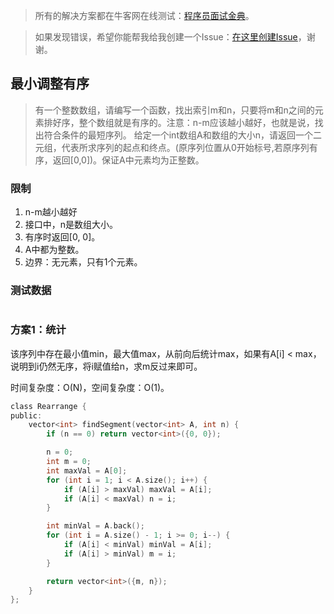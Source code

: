 > 所有的解决方案都在牛客网在线测试：[程序员面试金典](http://www.nowcoder.com/ta/cracking-the-coding-interview)。

> 如果发现错误，希望你能帮我给我创建一个Issue：[在这里创建Issue](https://github.com/Shitaibin/CC150/issues)，谢谢。


## 最小调整有序

> 有一个整数数组，请编写一个函数，找出索引m和n，只要将m和n之间的元素排好序，整个数组就是有序的。注意：n-m应该越小越好，也就是说，找出符合条件的最短序列。
给定一个int数组A和数组的大小n，请返回一个二元组，代表所求序列的起点和终点。(原序列位置从0开始标号,若原序列有序，返回[0,0])。保证A中元素均为正整数。

### 限制

1. n-m越小越好
1. 接口中，n是数组大小。
1. 有序时返回[0, 0]。
1. A中都为整数。
1. 边界：无元素，只有1个元素。


### 测试数据

```

```

### 方案1：统计

该序列中存在最小值min，最大值max，从前向后统计max，如果有A[i] < max，说明到i仍然无序，将i赋值给n，求m反过来即可。

时间复杂度：O(N)，空间复杂度：O(1)。

```C
class Rearrange {
public:
    vector<int> findSegment(vector<int> A, int n) {
        if (n == 0) return vector<int>({0, 0});

        n = 0;
        int m = 0;
        int maxVal = A[0];
        for (int i = 1; i < A.size(); i++) {
            if (A[i] > maxVal) maxVal = A[i];
            if (A[i] < maxVal) n = i;
        }

        int minVal = A.back();
        for (int i = A.size() - 1; i >= 0; i--) {
            if (A[i] < minVal) minVal = A[i];
            if (A[i] > minVal) m = i;
        }

        return vector<int>({m, n});
    }
};
```
